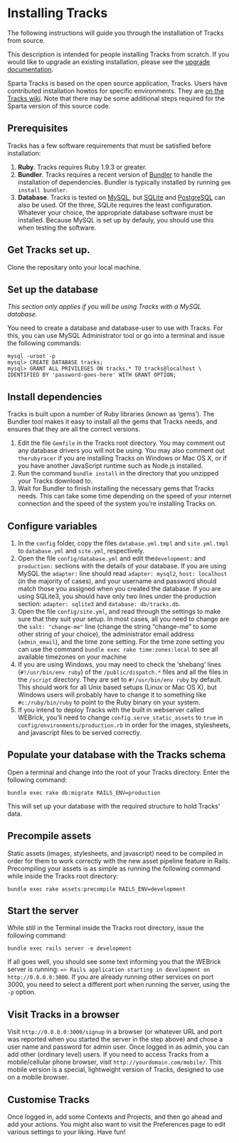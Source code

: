 # Installing Tracks

The following instructions will guide you through the installation of Tracks from source.

This description is intended for people installing Tracks from scratch. If you would like to upgrade an existing installation, please see the [upgrade documentation](upgrading.md).

Sparta Tracks is based on the open source application, Tracks. Users have contributed installation howtos for specific environments. They are [on the Tracks wiki](https://github.com/TracksApp/tracks/wiki/Installation-index). Note that there may be some additional steps required for the Sparta version of this source code.

## Prerequisites

Tracks has a few software requirements that must be satisfied before installation:

1. **Ruby**. Tracks requires Ruby 1.9.3 or greater.
2. **Bundler**. Tracks requires a recent version of [Bundler](http://bundler.io) to handle the installation of dependencies. Bundler is typically installed by running `gem install bundler`.
3. **Database**. Tracks is tested on [MySQL](http://www.mysql.com/), but [SQLite](http://www.sqlite.org/) and [PostgreSQL](http://www.postgresql.org/) can also be used. Of the three, SQLite requires the least configuration. Whatever your choice, the appropriate database software must be installed. Because MySQL is set up by defauly, you should use this when testing the software.

## Get Tracks set up.

Clone the repositary onto your local machine.

## Set up the database

*This section only applies if you will be using Tracks with a MySQL database.*

You need to create a database and database-user to use with Tracks. For this, you can use MySQL Administrator tool or go into a terminal and issue the following commands:

    mysql -uroot -p
    mysql> CREATE DATABASE tracks;
    mysql> GRANT ALL PRIVILEGES ON tracks.* TO tracks@localhost \
    IDENTIFIED BY 'password-goes-here' WITH GRANT OPTION;

## Install dependencies

Tracks is built upon a number of Ruby libraries (known as ‘gems’). The Bundler tool makes it easy to install all the gems that Tracks needs, and ensures that they are all the correct versions.

1. Edit the file `Gemfile` in the Tracks root directory. You may comment out any database drivers you will not be using. You may also comment out `therubyracer` if you are installing Tracks on Windows or Mac OS X, or if you have another JavaScript runtime such as Node.js installed.
2. Run the command `bundle install` in the directory that you unzipped your Tracks download to.
3. Wait for Bundler to finish installing the necessary gems that Tracks needs. This can take some time depending on the speed of your internet connection and the speed of the system you’re installing Tracks on.

## Configure variables

1. In the `config` folder, copy the files `database.yml.tmpl` and `site.yml.tmpl` to `database.yml` and `site.yml`, respectively.
2. Open the file `config/database.yml` and edit the`development:` and `production:` sections with the details of your database. If you are using MySQL the `adapter:` line should read `adapter: mysql2`, `host: localhost` (in the majority of cases), and your username and password should match those you assigned when you created the database. If you are using SQLite3, you should have only two lines under the production section: `adapter: sqlite3` and `database: db/tracks.db`.
3. Open the file `config/site.yml`, and read through the settings to make sure that they suit your setup. In most cases, all you need to change are the `salt: "change-me"` line (change the string “change-me” to some other string of your choice), the administrator email address (`admin_email`), and the time zone setting. For the time zone setting you can use the command `bundle exec rake time:zones:local` to see all available timezones on your machine
4. If you are using Windows, you may need to check the ‘shebang’ lines (`#!/usr/bin/env ruby`) of the `/public/dispatch.*` files and all the files in the `/script` directory. They are set to `#!/usr/bin/env ruby` by default. This should work for all Unix based setups (Linux or Mac OS X), but Windows users will probably have to change it to something like `#c:/ruby/bin/ruby` to point to the Ruby binary on your system.
5. If you intend to deploy Tracks with the built in webserver called WEBrick, you’ll need to change `config.serve_static_assets` to `true` in `config/environments/production.rb` in order for the images, stylesheets, and javascript files to be served correctly.

## Populate your database with the Tracks schema

Open a terminal and change into the root of your Tracks directory. Enter the following command:

    bundle exec rake db:migrate RAILS_ENV=production

This will set up your database with the required structure to hold Tracks’ data.

## Precompile assets

Static assets (images, stylesheets, and javascript) need to be compiled in order for them to work correctly with the new asset pipeline feature in Rails. Precompiling your assets is as simple as running the following command while inside the Tracks root directory:

    bundle exec rake assets:precompile RAILS_ENV=development

## Start the server

While still in the Terminal inside the Tracks root directory, issue the following command:

    bundle exec rails server -e development

If all goes well, you should see some text informing you that the WEBrick server is running: `=> Rails application starting in development on http://0.0.0.0:3000`. If you are already running other services on port 3000, you need to select a different port when running the server, using the `-p` option.

## Visit Tracks in a browser

Visit `http://0.0.0.0:3000/signup` in a browser (or whatever URL and port was reported when you started the server in the step above) and chose a user name and password for admin user. Once logged in as admin, you can add other (ordinary level) users. If you need to access Tracks from a mobile/cellular phone browser, visit `http://yourdomain.com/mobile/`. This mobile version is a special, lightweight version of Tracks, designed to use on a mobile browser.

## Customise Tracks

Once logged in, add some Contexts and Projects, and then go ahead and add your actions. You might also want to visit the Preferences page to edit various settings to your liking. Have fun!
